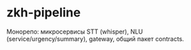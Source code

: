 # zkh-pipeline
Монорепо: микросервисы STT (whisper), NLU (service/urgency/summary), gateway, общий пакет contracts.
